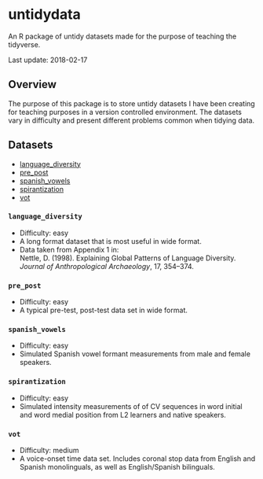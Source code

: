 untidydata
==========

An R package of untidy datasets made for the purpose of teaching the
tidyverse.

Last update: 2018-02-17

Overview
--------

The purpose of this package is to store untidy datasets I have been
creating for teaching purposes in a version controlled environment. The
datasets vary in difficulty and present different problems common when
tidying data.

Datasets
--------

-   [language\_diversity](#language_diversity)
-   [pre\_post](#pre_post)
-   [spanish\_vowels](#spanish_vowels)
-   [spirantization](#spirantization)
-   [vot](#vot)

### `language_diversity`

-   Difficulty: easy
-   A long format dataset that is most useful in wide format.
-   Data taken from Appendix 1 in:  
    Nettle, D. (1998). Explaining Global Patterns of Language Diversity.
    *Journal of Anthropological Archaeology*, 17, 354–374.

### `pre_post`

-   Difficulty: easy
-   A typical pre-test, post-test data set in wide format.

### `spanish_vowels`

-   Difficulty: easy
-   Simulated Spanish vowel formant measurements from male and female
    speakers.

### `spirantization`

-   Difficulty: easy
-   Simulated intensity measurements of of CV sequences in word initial
    and word medial position from L2 learners and native speakers.

### `vot`

-   Difficulty: medium
-   A voice-onset time data set. Includes coronal stop data from English
    and Spanish monolinguals, as well as English/Spanish bilinguals.
